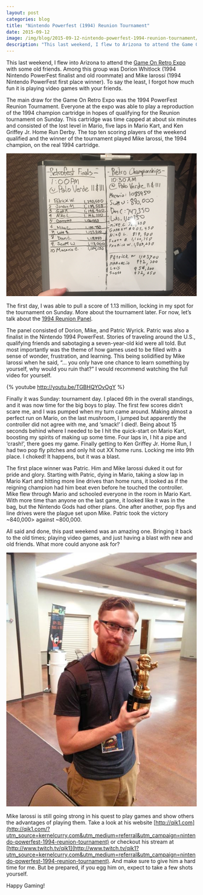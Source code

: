 ```yaml
---
layout: post
categories: blog
title: "Nintendo Powerfest (1994) Reunion Tournament"
date: 2015-09-12
image: /img/blog/2015-09-12-nintendo-powerfest-1994-reunion-tournament/main.jpg
description: "This last weekend, I flew to Arizona to attend the Game On Retro Expo.  I was in the finals of the Nintendo Powerfest 1994 Reunion Tournament."
---
```


This last weekend, I flew into Arizona to attend the [Game On Retro Expo](http://azgameonexpo.com/?utm_source=kernelcurry.com&utm_medium=referral&utm_campaign=nintendo-powerfest-1994-reunion-tournament) with some old friends.  Among this group was Dorion Whitlock (1994 Nintendo PowerFest finalist and old roommate) and Mike Iarossi (1994 Nintendo PowerFest first place winner).  To say the least, I forgot how much fun it is playing video games with your friends.

The main draw for the Game On Retro Expo was the 1994 PowerFest Reunion Tournament.  Everyone at the expo was able to play a reproduction of the 1994 champion cartridge in hopes of qualifying for the Reunion tournament on Sunday.  This cartridge was time capped at about six minutes and consisted of the lost level in Mario, five laps in Mario Kart, and Ken Griffey Jr. Home Run Derby.  The top ten scoring players of the weekend qualified and the winner of the tournament played Mike Iarossi, the 1994 champion, on the real 1994 cartridge.

![Qualification Scores](/img/blog/2015-09-12-nintendo-powerfest-1994-reunion-tournament/scores.jpg "1994 Nintendo Powerfest Reunion Tournament Qualification Scores")

The first day, I was able to pull a score of 1.13 million, locking in my spot for the tournament on Sunday.  More about the tournament later.  For now, let’s talk about the [1994 Reunion Panel](http://azgameonexpo.com/panels?utm_source=kernelcurry.com&utm_medium=referral&utm_campaign=nintendo-powerfest-1994-reunion-tournament#powerfest94).

The panel consisted of Dorion, Mike, and Patric Wyrick.  Patric was also a finalist in the Nintendo 1994 PowerFest.  Stories of traveling around the U.S., qualifying friends and sabotaging a seven-year-old kid were all told.  But most importantly was the theme of how games used to be filled with a sense of wonder, frustration, and learning.  This being solidified by Mike Iarossi when he said, “… you only have one chance to learn something by yourself, why would you ruin that?”  I would recommend watching the full video for yourself.

{% youtube http://youtu.be/TGBHQYOvOgY %}

Finally it was Sunday: tournament day.  I placed 6th in the overall standings, and it was now time for the big boys to play.  The first few scores didn’t scare me, and I was pumped when my turn came around.  Making almost a perfect run on Mario, on the last mushroom, I jumped but apparently the controller did not agree with me, and ‘smack!’ I died!. Being about 15 seconds behind where I needed to be I hit the quick-start on Mario Kart, boosting my spirits of making up some time.  Four laps in, I hit a pipe and ‘crash!’, there goes my game.  Finally getting to Ken Griffey Jr. Home Run, I had two pop fly pitches and only hit out XX home runs.  Locking me into 9th place.  I choked! It happens, but it was a blast.  

The first place winner was Patric.  Him and Mike Iarossi duked it out for pride and glory.  Starting with Patric, dying in Mario, taking a slow lap in Mario Kart and hitting more line drives than home runs, it looked as if the reigning champion had him beat even before he touched the controller.  Mike flew through Mario and schooled everyone in the room in Mario Kart.  With more time than anyone on the last game, it looked like it was in the bag, but the Nintendo Gods had other plans.  One after another, pop flys and line drives were the plague set upon Mike.  Patric took the victory ~840,000> against ~800,000.

All said and done, this past weekend was an amazing one.  Bringing it back to the old times; playing video games, and just having a blast with new and old friends.  What more could anyone ask for?

![1994 Nintendo Powerfest Trophy](/img/blog/2015-09-12-nintendo-powerfest-1994-reunion-tournament/end.jpg "Holding 1994 Nintendo Powerfest Trophy")

Mike Iarossi is still going strong in his quest to play games and show others the advantages of playing them.  Take a look at his website [http://qik1.com](http://qik1.com/?utm_source=kernelcurry.com&utm_medium=referral&utm_campaign=nintendo-powerfest-1994-reunion-tournament) or checkout his stream at [http://www.twitch.tv/qik1](http://www.twitch.tv/qik1?utm_source=kernelcurry.com&utm_medium=referral&utm_campaign=nintendo-powerfest-1994-reunion-tournament).  And make sure to give him a hard time for me.  But be prepared, if you egg him on, expect to take a few shots yourself.

Happy Gaming! 